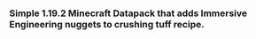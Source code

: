 ### Simple 1.19.2 Minecraft Datapack that adds Immersive Engineering nuggets to crushing tuff recipe.
